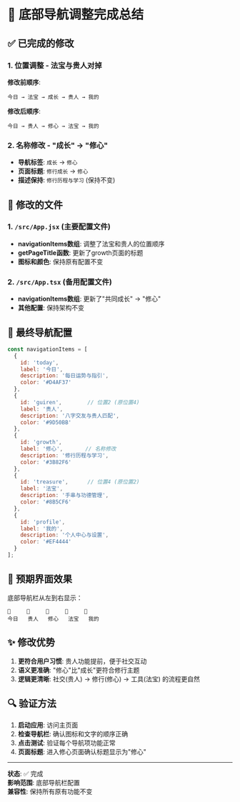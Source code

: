 # 🧭 底部导航调整完成总结

## ✅ 已完成的修改

### 1. 位置调整 - 法宝与贵人对掉
**修改前顺序**:
```
今日 → 法宝 → 成长 → 贵人 → 我的
```

**修改后顺序**:
```
今日 → 贵人 → 修心 → 法宝 → 我的
```

### 2. 名称修改 - "成长" → "修心"
- **导航标签**: `成长` → `修心`
- **页面标题**: `修行成长` → `修心`
- **描述保持**: `修行历程与学习` (保持不变)

## 📁 修改的文件

### 1. `/src/App.jsx` (主要配置文件)
- **navigationItems数组**: 调整了法宝和贵人的位置顺序
- **getPageTitle函数**: 更新了growth页面的标题
- **图标和颜色**: 保持原有配置不变

### 2. `/src/App.tsx` (备用配置文件)
- **navigationItems数组**: 更新了"共同成长" → "修心"
- **其他配置**: 保持架构不变

## 🎯 最终导航配置

```javascript
const navigationItems = [
  {
    id: 'today',
    label: '今日',
    description: '每日运势与指引',
    color: '#D4AF37'
  },
  {
    id: 'guiren',        // 位置2 (原位置4)
    label: '贵人',
    description: '八字交友与贵人匹配',
    color: '#9D50BB'
  },
  {
    id: 'growth',
    label: '修心',       // 名称修改
    description: '修行历程与学习',
    color: '#3B82F6'
  },
  {
    id: 'treasure',      // 位置4 (原位置2)
    label: '法宝',
    description: '手串与功德管理',
    color: '#8B5CF6'
  },
  {
    id: 'profile',
    label: '我的',
    description: '个人中心与设置',
    color: '#EF4444'
  }
];
```

## 📱 预期界面效果

底部导航栏从左到右显示：
```
🌟     👥     🧘     📿     👤
今日   贵人   修心   法宝   我的
```

## ✨ 修改优势

1. **更符合用户习惯**: 贵人功能提前，便于社交互动
2. **语义更准确**: "修心"比"成长"更符合修行主题
3. **逻辑更清晰**: 社交(贵人) → 修行(修心) → 工具(法宝) 的流程更自然

## 🔍 验证方法

1. **启动应用**: 访问主页面
2. **检查导航栏**: 确认图标和文字的顺序正确
3. **点击测试**: 验证每个导航项功能正常
4. **页面标题**: 进入修心页面确认标题显示为"修心"

---

**状态**: ✅ 完成  
**影响范围**: 底部导航栏配置  
**兼容性**: 保持所有原有功能不变 
